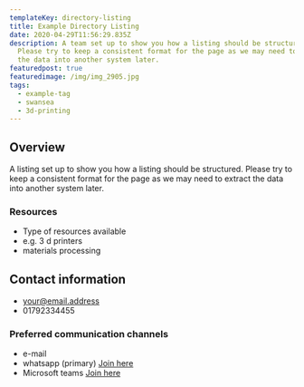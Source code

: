 ```yaml
---
templateKey: directory-listing
title: Example Directory Listing
date: 2020-04-29T11:56:29.835Z
description: A team set up to show you how a listing should be structured.
  Please try to keep a consistent format for the page as we may need to extract
  the data into another system later.
featuredpost: true
featuredimage: /img/img_2905.jpg
tags:
  - example-tag
  - swansea
  - 3d-printing
---
```

## Overview
A listing set up to show you how a listing should be structured. Please try to keep a consistent format for the page as we may need to extract the data into another system later.

### Resources
- Type of resources available
- e.g. 3 d printers
- materials processing

## Contact information
- your@email.address
- 01792334455

### Preferred communication channels

- e-mail
- whatsapp (primary) [Join here](https://whatsaopp.join-link.examplelink)
- Microsoft teams [Join here](https://join-link.examplelink)
